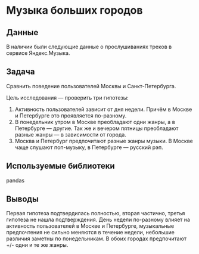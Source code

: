 # Музыка больших городов

## Данные
В наличии были следующие данные о прослушиваниях треков в сервисе Яндекс.Музыка.

## Задача
Сравнить поведение пользователей Москвы и Санкт-Петербурга.

Цель исследования — проверить три гипотезы:

1. Активность пользователей зависит от дня недели. Причём в Москве и Петербурге это проявляется по-разному.
2. В понедельник утром в Москве преобладают одни жанры, а в Петербурге — другие. Так же и вечером пятницы преобладают разные жанры — в зависимости от города.
3. Москва и Петербург предпочитают разные жанры музыки. В Москве чаще слушают поп-музыку, в Петербурге — русский рэп.

## Используемые библиотеки
pandas

## Выводы
Первая гипотеза подтвердилась полностью, вторая частично, третья гипотеза не нашла подтверждения. День недели по-разному влияет на активность пользователей в Москве и Петербурге, музыкальные предпочтения не сильно меняются в течение недели, небольшие различия заметны по понедельникам. В обоих городах предпочитают +/- одни и те же жанры.

